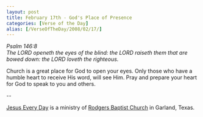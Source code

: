 ```yaml
---
layout: post
title: February 17th - God's Place of Presence
categories: [Verse of the Day]
alias: [/VerseOfTheDay/2008/02/17/]
---
```


_Psalm 146:8  
The LORD openeth the eyes of the blind: the LORD raiseth them that
are bowed down: the LORD loveth the righteous._

Church is a great place for God to open your eyes. Only those who
have a humble heart to receive His word, will see Him. Pray and
prepare your heart for God to speak to you and others.

 --

<a href=http://jesuseveryday.net>Jesus Every Day</a> is a ministry of <a href=http://rodgersbaptist.net>Rodgers Baptist Church</a> in Garland, Texas.
